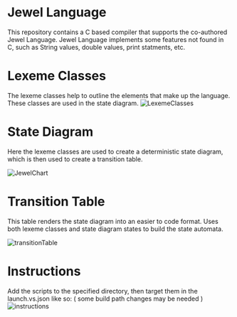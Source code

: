 # Jewel Language
This repository contains a C based compiler that supports the co-authored Jewel Language.
Jewel Language implements some features not found in C, such as String values, double values, print statments, etc.

# Lexeme Classes
The lexeme classes help to outline the elements that make up the language. These classes are used in the state diagram.
![LexemeClasses](https://github.com/user-attachments/assets/f8c6cad8-0edd-4b21-a69a-84017174fd08)

# State Diagram
Here the lexeme classes are used to create a deterministic state diagram, which is then used to create a transition table.

![JewelChart](https://github.com/user-attachments/assets/530f4776-0fb1-4ff5-a7a8-29ea7f455cc3)

# Transition Table
This table renders the state diagram into an easier to code format. Uses both lexeme classes and state diagram states to build the state automata.

![transitionTable](https://github.com/user-attachments/assets/6d384e0b-0b1d-4d2e-9a1d-30440ed85534)



# Instructions

Add the scripts to the specified directory, then target them in the launch.vs.json like so:
( some build path changes may be needed )
![instructions](https://github.com/user-attachments/assets/70177e93-f9bd-45e9-b58c-55a54710169f)



